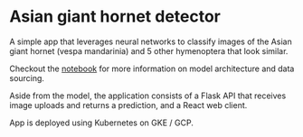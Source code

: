 # Asian giant hornet detector

A simple app that leverages neural networks to classify images of the Asian giant hornet (vespa mandarinia) and 5 other hymenoptera that look similar.

Checkout the [notebook](hornets/hornets.ipynb) for more information on model architecture and data sourcing.

Aside from the model, the application consists of a Flask API that receives image uploads and returns a prediction, and a React web client.

App is deployed using Kubernetes on GKE / GCP.
